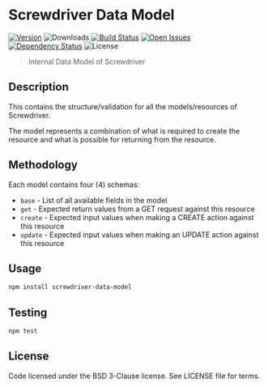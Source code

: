 # Screwdriver Data Model
[![Version][npm-image]][npm-url] ![Downloads][downloads-image] [![Build Status][wercker-image]][wercker-url] [![Open Issues][issues-image]][issues-url] [![Dependency Status][daviddm-image]][daviddm-url] ![License][license-image]

> Internal Data Model of Screwdriver

## Description

This contains the structure/validation for all the models/resources of Screwdriver.

The model represents a combination of what is required to create the resource and what is possible
for returning from the resource.

## Methodology

Each model contains four (4) schemas:
 - `base` - List of all available fields in the model
 - `get` - Expected return values from a GET request against this resource
 - `create` - Expected input values when making a CREATE action against this resource
 - `update` - Expected input values when making an UPDATE action against this resource

## Usage

```bash
npm install screwdriver-data-model
```

## Testing

```bash
npm test
```

## License

Code licensed under the BSD 3-Clause license. See LICENSE file for terms.

[npm-image]: https://img.shields.io/npm/v/screwdriver-data-model.svg
[npm-url]: https://npmjs.org/package/screwdriver-data-model
[downloads-image]: https://img.shields.io/npm/dt/screwdriver-data-model.svg
[license-image]: https://img.shields.io/npm/l/screwdriver-data-model.svg
[issues-image]: https://img.shields.io/github/issues/screwdriver-cd/data-model.svg
[issues-url]: https://github.com/screwdriver-cd/data-model/issues
[wercker-image]: https://app.wercker.com/status/f64078e61aa4a03bceba2a35abfdead1
[wercker-url]: https://app.wercker.com/project/bykey/f64078e61aa4a03bceba2a35abfdead1
[daviddm-image]: https://david-dm.org/screwdriver-cd/screwdriver-data-model.svg?theme=shields.io
[daviddm-url]: https://david-dm.org/screwdriver-cd/screwdriver-data-model
